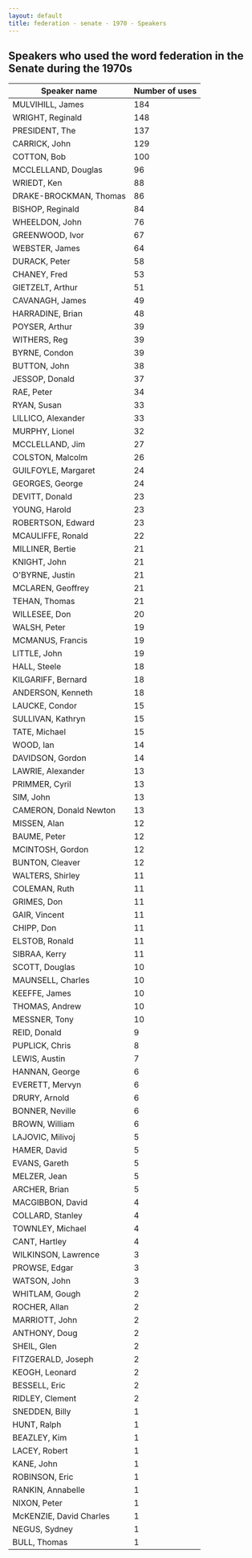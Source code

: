```yaml
---
layout: default
title: federation - senate - 1970 - Speakers
---
```

## Speakers who used the word **federation** in the Senate during the 1970s

| Speaker name | Number of uses |
|--------------|----------------|
|MULVIHILL, James|184|
|WRIGHT, Reginald|148|
|PRESIDENT, The|137|
|CARRICK, John|129|
|COTTON, Bob|100|
|MCCLELLAND, Douglas|96|
|WRIEDT, Ken|88|
|DRAKE-BROCKMAN, Thomas|86|
|BISHOP, Reginald|84|
|WHEELDON, John|76|
|GREENWOOD, Ivor|67|
|WEBSTER, James|64|
|DURACK, Peter|58|
|CHANEY, Fred|53|
|GIETZELT, Arthur|51|
|CAVANAGH, James|49|
|HARRADINE, Brian|48|
|POYSER, Arthur|39|
|WITHERS, Reg|39|
|BYRNE, Condon|39|
|BUTTON, John|38|
|JESSOP, Donald|37|
|RAE, Peter|34|
|RYAN, Susan|33|
|LILLICO, Alexander|33|
|MURPHY, Lionel|32|
|MCCLELLAND, Jim|27|
|COLSTON, Malcolm|26|
|GUILFOYLE, Margaret|24|
|GEORGES, George|24|
|DEVITT, Donald|23|
|YOUNG, Harold|23|
|ROBERTSON, Edward|23|
|MCAULIFFE, Ronald|22|
|MILLINER, Bertie|21|
|KNIGHT, John|21|
|O'BYRNE, Justin|21|
|MCLAREN, Geoffrey|21|
|TEHAN, Thomas|21|
|WILLESEE, Don|20|
|WALSH, Peter|19|
|MCMANUS, Francis|19|
|LITTLE, John|19|
|HALL, Steele|18|
|KILGARIFF, Bernard|18|
|ANDERSON, Kenneth|18|
|LAUCKE, Condor|15|
|SULLIVAN, Kathryn|15|
|TATE, Michael|15|
|WOOD, Ian|14|
|DAVIDSON, Gordon|14|
|LAWRIE, Alexander|13|
|PRIMMER, Cyril|13|
|SIM, John|13|
|CAMERON, Donald Newton|13|
|MISSEN, Alan|12|
|BAUME, Peter|12|
|MCINTOSH, Gordon|12|
|BUNTON, Cleaver|12|
|WALTERS, Shirley|11|
|COLEMAN, Ruth|11|
|GRIMES, Don|11|
|GAIR, Vincent|11|
|CHIPP, Don|11|
|ELSTOB, Ronald|11|
|SIBRAA, Kerry|11|
|SCOTT, Douglas|10|
|MAUNSELL, Charles|10|
|KEEFFE, James|10|
|THOMAS, Andrew|10|
|MESSNER, Tony|10|
|REID, Donald|9|
|PUPLICK, Chris|8|
|LEWIS, Austin|7|
|HANNAN, George|6|
|EVERETT, Mervyn|6|
|DRURY, Arnold|6|
|BONNER, Neville|6|
|BROWN, William|6|
|LAJOVIC, Milivoj|5|
|HAMER, David|5|
|EVANS, Gareth|5|
|MELZER, Jean|5|
|ARCHER, Brian|5|
|MACGIBBON, David|4|
|COLLARD, Stanley|4|
|TOWNLEY, Michael|4|
|CANT, Hartley|4|
|WILKINSON, Lawrence|3|
|PROWSE, Edgar|3|
|WATSON, John|3|
|WHITLAM, Gough|2|
|ROCHER, Allan|2|
|MARRIOTT, John|2|
|ANTHONY, Doug|2|
|SHEIL, Glen|2|
|FITZGERALD, Joseph|2|
|KEOGH, Leonard|2|
|BESSELL, Eric|2|
|RIDLEY, Clement|2|
|SNEDDEN, Billy|1|
|HUNT, Ralph|1|
|BEAZLEY, Kim|1|
|LACEY, Robert|1|
|KANE, John|1|
|ROBINSON, Eric|1|
|RANKIN, Annabelle|1|
|NIXON, Peter|1|
|McKENZIE, David Charles|1|
|NEGUS, Sydney|1|
|BULL, Thomas|1|
